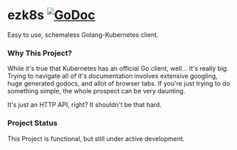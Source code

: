 # ezk8s [![GoDoc](https://godoc.org/goslang/ezk8s?status.svg)](https://godoc.org/github.com/goslang/ezk8s)

Easy to use, schemaless Golang-Kubernetes client.

### Why This Project?

While it's true that Kubernetes has an official Go client, well... It's really big. Trying
to navigate all of it's documentation involves extensive googling, huge generated godocs, and
allot of browser tabs. If you're just trying to do something simple, the whole prospect can
be very daunting.

It's just an HTTP API, right? It shouldn't be that hard.

### Project Status

This Project is functional, but still under active development.
